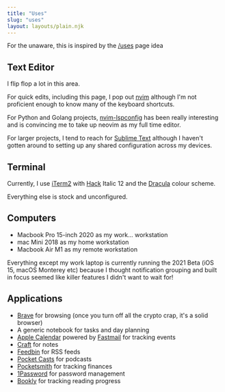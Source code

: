 ```yaml
---
title: "Uses"
slug: "uses"
layout: layouts/plain.njk
---
```


For the unaware, this is inspired by the [/uses](https://uses.tech) page idea

## Text Editor

I flip flop a lot in this area.

For quick edits, including this page, I pop out [nvim](https://neovim.io) although I'm not proficient enough to know many of the keyboard shortcuts.

For Python and Golang projects, [nvim-lspconfig](https://github.com/neovim/nvim-lspconfig) has been really interesting and is convincing me to take up neovim as my full time editor.

For larger projects, I tend to reach for [Sublime Text](https://www.sublimetext.com) although I haven't gotten around to setting up any shared configuration across my devices.

## Terminal

Currently, I use [iTerm2](https://iterm2.com) with [Hack](https://sourcefoundry.org/hack/) Italic 12 and the [Dracula](https://draculatheme.com/iterm/) colour scheme.

Everything else is stock and unconfigured.

## Computers

* Macbook Pro 15-inch 2020 as my work... workstation
* mac Mini 2018 as my home workstation
* Macbook Air M1 as my remote workstation

Everything except my work laptop is currently running the 2021 Beta (iOS 15, macOS Monterey etc) because I thought notification grouping and built in focus seemed like killer features I didn't want to wait for!

## Applications

* [Brave](https://brave.com/) for browsing (once you turn off all the crypto crap, it's a solid browser)
* A generic notebook for tasks and day planning
* [Apple Calendar](https://en.wikipedia.org/wiki/Calendar_(Apple)) powered by [Fastmail](https://fastmail.com) for tracking events
* [Craft](https://craft.do) for notes
* [Feedbin](https://feedbin.com) for RSS feeds
* [Pocket Casts](https://pocketcasts.com) for podcasts
* [Pocketsmith](https://pocketsmith.com) for tracking finances
* [1Password](https://1password.com/) for password management
* [Bookly](https://getbookly.com/) for tracking reading progress
